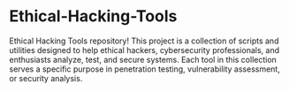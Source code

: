 # Ethical-Hacking-Tools
Ethical Hacking Tools repository! This project is a collection of scripts and utilities designed to help ethical hackers, cybersecurity professionals, and enthusiasts analyze, test, and secure systems. Each tool in this collection serves a specific purpose in penetration testing, vulnerability assessment, or security analysis.
